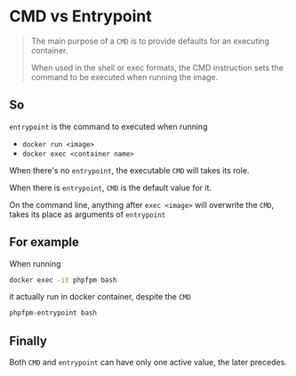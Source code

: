 # CMD vs Entrypoint

> The main purpose of a `CMD` is to provide defaults for an executing container. 
>
> When used in the shell or exec formats, the CMD instruction sets the command to be executed when running the image.

## So

`entrypoint` is the command to executed when running

- `docker run <image>`
- `docker exec <container name>`

When there's no `entrypoint`, the executable `CMD` will takes its role.

When there is `entrypoint`, `CMD` is the default value for it.

On the command line, anything after `exec <image>` will overwrite the `CMD`, takes its place as arguments of `entrypoint`

## For example

When running

```bash
docker exec -it phpfpm bash
```

it actually run in docker container, despite the `CMD`

```bash
phpfpm-entrypoint bash
```

## Finally

Both `CMD` and `entrypoint` can have only one active value, the later precedes.
